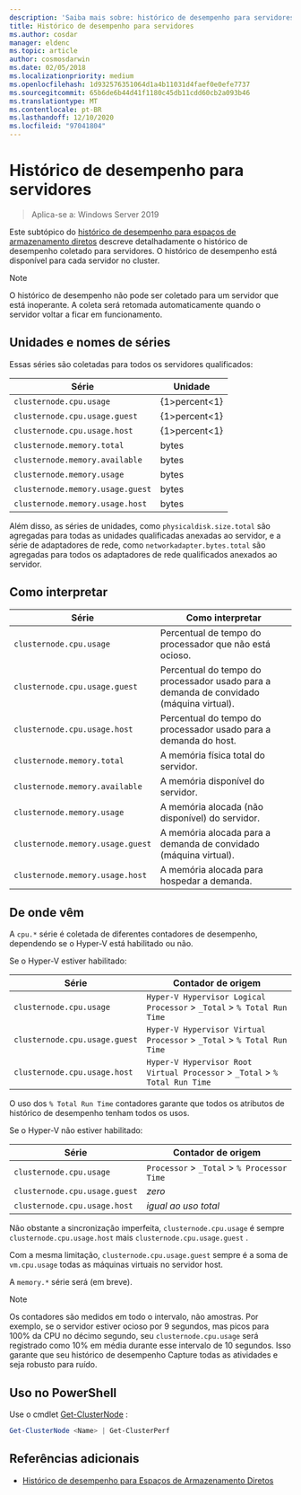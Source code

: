 ```yaml
---
description: 'Saiba mais sobre: histórico de desempenho para servidores'
title: Histórico de desempenho para servidores
ms.author: cosdar
manager: eldenc
ms.topic: article
author: cosmosdarwin
ms.date: 02/05/2018
ms.localizationpriority: medium
ms.openlocfilehash: 1d932576351064d1a4b11031d4faef0e0efe7737
ms.sourcegitcommit: 65b6de6b44d41f1180c45db11cdd60cb2a093b46
ms.translationtype: MT
ms.contentlocale: pt-BR
ms.lasthandoff: 12/10/2020
ms.locfileid: "97041804"
---
```

# <a name="performance-history-for-servers"></a>Histórico de desempenho para servidores

> Aplica-se a: Windows Server 2019

Este subtópico do [histórico de desempenho para espaços de armazenamento diretos](performance-history.md) descreve detalhadamente o histórico de desempenho coletado para servidores. O histórico de desempenho está disponível para cada servidor no cluster.

   > [!NOTE]
   > O histórico de desempenho não pode ser coletado para um servidor que está inoperante. A coleta será retomada automaticamente quando o servidor voltar a ficar em funcionamento.

## <a name="series-names-and-units"></a>Unidades e nomes de séries

Essas séries são coletadas para todos os servidores qualificados:

| Série                           | Unidade    |
|----------------------------------|---------|
| `clusternode.cpu.usage`          | {1&gt;percent&lt;1} |
| `clusternode.cpu.usage.guest`    | {1&gt;percent&lt;1} |
| `clusternode.cpu.usage.host`     | {1&gt;percent&lt;1} |
| `clusternode.memory.total`       | bytes   |
| `clusternode.memory.available`   | bytes   |
| `clusternode.memory.usage`       | bytes   |
| `clusternode.memory.usage.guest` | bytes   |
| `clusternode.memory.usage.host`  | bytes   |

Além disso, as séries de unidades, como `physicaldisk.size.total` são agregadas para todas as unidades qualificadas anexadas ao servidor, e a série de adaptadores de rede, como `networkadapter.bytes.total` são agregadas para todos os adaptadores de rede qualificados anexados ao servidor.

## <a name="how-to-interpret"></a>Como interpretar

| Série                           | Como interpretar                                                      |
|----------------------------------|-----------------------------------------------------------------------|
| `clusternode.cpu.usage`          | Percentual de tempo do processador que não está ocioso.                        |
| `clusternode.cpu.usage.guest`    | Percentual do tempo do processador usado para a demanda de convidado (máquina virtual). |
| `clusternode.cpu.usage.host`     | Percentual do tempo do processador usado para a demanda do host.                    |
| `clusternode.memory.total`       | A memória física total do servidor.                              |
| `clusternode.memory.available`   | A memória disponível do servidor.                                   |
| `clusternode.memory.usage`       | A memória alocada (não disponível) do servidor.                   |
| `clusternode.memory.usage.guest` | A memória alocada para a demanda de convidado (máquina virtual).               |
| `clusternode.memory.usage.host`  | A memória alocada para hospedar a demanda.                                  |

## <a name="where-they-come-from"></a>De onde vêm

A `cpu.*` série é coletada de diferentes contadores de desempenho, dependendo se o Hyper-V está habilitado ou não.

Se o Hyper-V estiver habilitado:

| Série                           | Contador de origem |
|----------------------------------|----------------|
| `clusternode.cpu.usage`          | `Hyper-V Hypervisor Logical Processor` > `_Total` > `% Total Run Time`      |
| `clusternode.cpu.usage.guest`    | `Hyper-V Hypervisor Virtual Processor` > `_Total` > `% Total Run Time`      |
| `clusternode.cpu.usage.host`     | `Hyper-V Hypervisor Root Virtual Processor` > `_Total` > `% Total Run Time` |

O uso dos `% Total Run Time` contadores garante que todos os atributos de histórico de desempenho tenham todos os usos.

Se o Hyper-V não estiver habilitado:

| Série                           | Contador de origem |
|----------------------------------|----------------|
| `clusternode.cpu.usage`          | `Processor` > `_Total` > `% Processor Time` |
| `clusternode.cpu.usage.guest`    | *zero* |
| `clusternode.cpu.usage.host`     | *igual ao uso total* |

Não obstante a sincronização imperfeita, `clusternode.cpu.usage` é sempre `clusternode.cpu.usage.host` mais `clusternode.cpu.usage.guest` .

Com a mesma limitação, `clusternode.cpu.usage.guest` sempre é a soma de `vm.cpu.usage` todas as máquinas virtuais no servidor host.

A `memory.*` série será (em breve).

  > [!NOTE]
  > Os contadores são medidos em todo o intervalo, não amostras. Por exemplo, se o servidor estiver ocioso por 9 segundos, mas picos para 100% da CPU no décimo segundo, seu `clusternode.cpu.usage` será registrado como 10% em média durante esse intervalo de 10 segundos. Isso garante que seu histórico de desempenho Capture todas as atividades e seja robusto para ruído.

## <a name="usage-in-powershell"></a>Uso no PowerShell

Use o cmdlet [Get-ClusterNode](/powershell/module/failoverclusters/get-clusternode) :

```PowerShell
Get-ClusterNode <Name> | Get-ClusterPerf
```

## <a name="additional-references"></a>Referências adicionais

- [Histórico de desempenho para Espaços de Armazenamento Diretos](performance-history.md)
